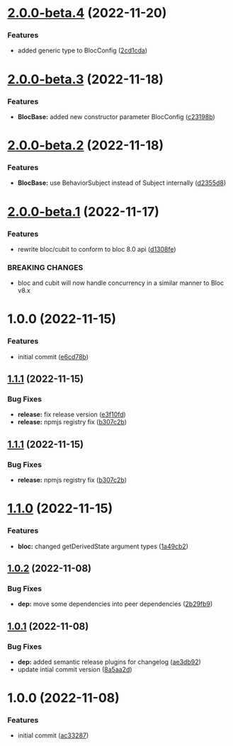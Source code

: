 # [2.0.0-beta.4](https://github.com/bloc-state/bloc/compare/v2.0.0-beta.3...v2.0.0-beta.4) (2022-11-20)


### Features

* added generic type to BlocConfig ([2cd1cda](https://github.com/bloc-state/bloc/commit/2cd1cdaecda0972cd0ad01b8d1f5ba0074ddceb7))

# [2.0.0-beta.3](https://github.com/bloc-state/bloc/compare/v2.0.0-beta.2...v2.0.0-beta.3) (2022-11-18)


### Features

* **BlocBase:** added new constructor parameter BlocConfig ([c23198b](https://github.com/bloc-state/bloc/commit/c23198bc4e7cd7d2dc97a01c3477bbf0c1d7b89a))

# [2.0.0-beta.2](https://github.com/bloc-state/bloc/compare/v2.0.0-beta.1...v2.0.0-beta.2) (2022-11-18)


### Features

* **BlocBase:** use BehaviorSubject instead of Subject internally ([d2355d8](https://github.com/bloc-state/bloc/commit/d2355d804e5515288d2cb832fc89d34949846d04))

# [2.0.0-beta.1](https://github.com/bloc-state/bloc/compare/v1.0.0...v2.0.0-beta.1) (2022-11-17)


### Features

* rewrite bloc/cubit to conform to bloc 8.0 api ([d1308fe](https://github.com/bloc-state/bloc/commit/d1308fe6a8baabea40d532133d15f886380dd5ae))


### BREAKING CHANGES

* bloc and cubit will now handle concurrency in a similar
manner to Bloc v8.x

# 1.0.0 (2022-11-15)


### Features

* initial commit ([e6cd78b](https://github.com/bloc-state/bloc/commit/e6cd78bc18e0c86e2dc6900f89f912a5d19924eb))

## [1.1.1](https://github.com/bloc-state/core/compare/v1.1.0...v1.1.1) (2022-11-15)

### Bug Fixes

- **release:** fix release version ([e3f10fd](https://github.com/bloc-state/core/commit/e3f10fd5ecbe212b6d523a88bb99e16022d7d284))
- **release:** npmjs registry fix ([b307c2b](https://github.com/bloc-state/core/commit/b307c2b99731e9212243d5538ff5df5374abe55a))

## [1.1.1](https://github.com/bloc-state/core/compare/v1.1.0...v1.1.1) (2022-11-15)

### Bug Fixes

- **release:** npmjs registry fix ([b307c2b](https://github.com/bloc-state/core/commit/b307c2b99731e9212243d5538ff5df5374abe55a))

# [1.1.0](https://github.com/bloc-state/core/compare/v1.0.2...v1.1.0) (2022-11-15)

### Features

- **bloc:** changed getDerivedState argument types ([1a49cb2](https://github.com/bloc-state/core/commit/1a49cb2abef76c3f27d56dfd5025aaa02f1596e2))

## [1.0.2](https://github.com/bloc-state/core/compare/v1.0.1...v1.0.2) (2022-11-08)

### Bug Fixes

- **dep:** move some dependencies into peer dependencies ([2b29fb9](https://github.com/bloc-state/core/commit/2b29fb972c92b79c90ee01d4abcc9ef7d2dae09b))

## [1.0.1](https://github.com/bloc-state/core/compare/v1.0.0...v1.0.1) (2022-11-08)

### Bug Fixes

- **dep:** added semantic release plugins for changelog ([ae3db92](https://github.com/bloc-state/core/commit/ae3db92322cf1c65606d3efe39a1a0b035c32916))
- update intial commit version ([8a5aa2d](https://github.com/bloc-state/core/commit/8a5aa2dfdd95b78417b9568e37c541c27c30c06f))

# 1.0.0 (2022-11-08)

### Features

- initial commit ([ac33287](https://github.com/bloc-state/core/commit/ac332876384d88970125546ce5bfae0213510ef2))
